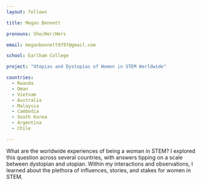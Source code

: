```yaml
---
layout: fellows

title: Megan Bennett

pronouns: She/Her/Hers

email: meganbennett9797@gmail.com

school: Earlham College

project: "Utopias and Dystopias of Women in STEM Worldwide"

countries:
  - Rwanda
  - Oman
  - Vietnam
  - Australia
  - Malaysia
  - Cambodia
  - South Korea
  - Argentina
  - Chile

---
```


What are the worldwide experiences of being a woman in STEM? I explored this question across several countries, with answers tipping on a scale between dystopian and utopian. Within my interactions and observations, I learned about the plethora of influences, stories, and stakes for women in STEM.
